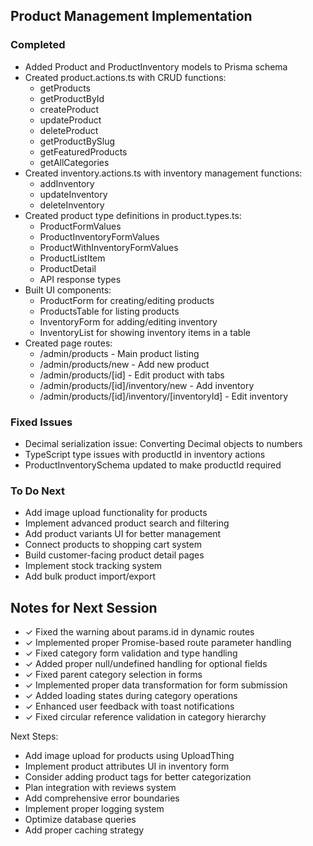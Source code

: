## Product Management Implementation

### Completed
- Added Product and ProductInventory models to Prisma schema
- Created product.actions.ts with CRUD functions:
  - getProducts
  - getProductById
  - createProduct
  - updateProduct
  - deleteProduct
  - getProductBySlug
  - getFeaturedProducts
  - getAllCategories
- Created inventory.actions.ts with inventory management functions:
  - addInventory
  - updateInventory
  - deleteInventory
- Created product type definitions in product.types.ts:
  - ProductFormValues
  - ProductInventoryFormValues
  - ProductWithInventoryFormValues
  - ProductListItem
  - ProductDetail
  - API response types
- Built UI components:
  - ProductForm for creating/editing products
  - ProductsTable for listing products
  - InventoryForm for adding/editing inventory
  - InventoryList for showing inventory items in a table
- Created page routes:
  - /admin/products - Main product listing
  - /admin/products/new - Add new product
  - /admin/products/[id] - Edit product with tabs
  - /admin/products/[id]/inventory/new - Add inventory
  - /admin/products/[id]/inventory/[inventoryId] - Edit inventory

### Fixed Issues
- Decimal serialization issue: Converting Decimal objects to numbers
- TypeScript type issues with productId in inventory actions
- ProductInventorySchema updated to make productId required

### To Do Next
- Add image upload functionality for products
- Implement advanced product search and filtering
- Add product variants UI for better management
- Connect products to shopping cart system
- Build customer-facing product detail pages
- Implement stock tracking system
- Add bulk product import/export

## Notes for Next Session
- ✓ Fixed the warning about params.id in dynamic routes
- ✓ Implemented proper Promise-based route parameter handling
- ✓ Fixed category form validation and type handling
- ✓ Added proper null/undefined handling for optional fields
- ✓ Fixed parent category selection in forms
- ✓ Implemented proper data transformation for form submission
- ✓ Added loading states during category operations
- ✓ Enhanced user feedback with toast notifications
- ✓ Fixed circular reference validation in category hierarchy

Next Steps:
- Add image upload for products using UploadThing
- Implement product attributes UI in inventory form
- Consider adding product tags for better categorization
- Plan integration with reviews system
- Add comprehensive error boundaries
- Implement proper logging system
- Optimize database queries
- Add proper caching strategy 